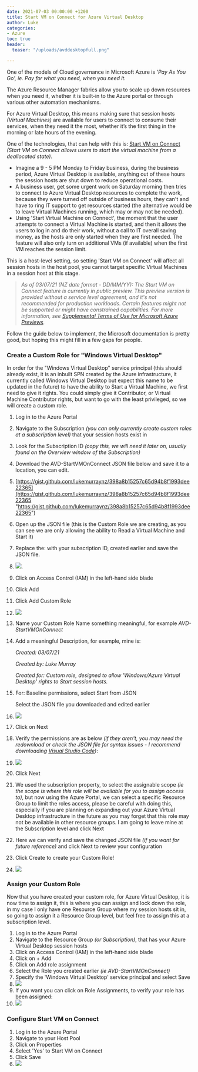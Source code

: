 ```yaml
---
date: 2021-07-03 00:00:00 +1200
title: Start VM on Connect for Azure Virtual Desktop
author: Luke
categories:
- Azure
toc: true
header:
  teaser: "/uploads/avddesktopfull.png"

---
```

One of the models of Cloud governance in Microsoft Azure is _'Pay As You Go', ie. Pay for what you need, when you need it._

The Azure Resource Manager fabrics allow you to scale up down resources when you need it, whether it is built-in to the Azure portal or through various other automation mechanisms.

For Azure Virtual Desktop, this means making sure that session hosts _(Virtual Machines)_ are available for users to connect to consume their services, when they need it the most, whether it’s the first thing in the morning or late hours of the evening.

One of the technologies, that can help with this is: [Start VM on Connect ](https://docs.microsoft.com/en-us/azure/virtual-desktop/start-virtual-machine-connect "Start VM On Connect")_(Start VM on Connect allows users to start the virtual machine from a deallocated state)_.

* Imagine a 9 - 5 PM Monday to Friday business, during the business period, Azure Virtual Desktop is available, anything out of these hours the session hosts are shut down to reduce operational costs.
* A business user, get some urgent work on Saturday morning then tries to connect to Azure Virtual Desktop resources to complete the work, because they were turned off outside of business hours, they can't and have to ring IT support to get resources started (the alternative would be to leave Virtual Machines running, which may or may not be needed).
* Using 'Start Virtual Machine on Connect', the moment that the user attempts to connect a Virtual Machine is started, and then it allows the users to log in and do their work, without a call to IT overall saving money, as the hosts are only started when they are first needed. The feature will also only turn on additional VMs (if available) when the first VM reaches the session limit.

This is a host-level setting, so setting 'Start VM on Connect' will affect all session hosts in the host pool, you cannot target specific Virtual Machines in a session host at this stage.

> _As of 03/07/21 (NZ date format - DD/MM/YY): The Start VM on Connect feature is currently in public preview. This preview version is provided without a service level agreement, and it's not recommended for production workloads. Certain features might not be supported or might have constrained capabilities. For more information, see_ [_Supplemental Terms of Use for Microsoft Azure Previews_](https://azure.microsoft.com/support/legal/preview-supplemental-terms/)_._

Follow the guide below to implement, the Microsoft documentation is pretty good, but hoping this might fill in a few gaps for people.

### Create a Custom Role for "Windows Virtual Desktop"

In order for the "Windows Virtual Desktop" service principal (this should already exist, it is an inbuilt SPN created by the Azure infrastructure, it currently called Windows Virtual Desktop but expect this name to be updated in the future) to have the ability to Start a Virtual Machine, we first need to give it rights. You could simply give it Contributor, or Virtual Machine Contributor rights, but want to go with the least privileged, so we will create a custom role.

 1. Log in to the Azure Portal
 2. Navigate to the Subscription _(you can only currently create custom roles at a subscription level)_ that your session hosts exist in
 3. Look for the Subscription ID _(copy this, we will need it later on, usually found on the Overview window of the Subscription)_
 4. Download the AVD-StartVMOnConnect JSON file below and save it to a location, you can edit.
 5. [https://gist.github.com/lukemurraynz/398a8b15257c65d94b8f1993dee22365](https://gist.github.com/lukemurraynz/398a8b15257c65d94b8f1993dee22365 "https://gist.github.com/lukemurraynz/398a8b15257c65d94b8f1993dee22365")
 6. Open up the JSON file (this is the Custom Role we are creating, as you can see we are only allowing the ability to Read a Virtual Machine and Start it)
 7. Replace the: <SubscriptionID> with your subscription ID, created earlier and save the JSON file.
 8. ![](/uploads/customrolejson_subscriptionid.png).
 9. Click on Access Control (IAM) in the left-hand side blade
10. Click Add
11. Click Add Custom Role
12. ![](/uploads/azureportal_iam_customrole.png)
13. Name your Custom Role Name something meaningful, for example _AVD-StartVMOnConnect_
14. Add a meaningful Description, for example, mine is:

    _Created: 03/07/21_

    _Created by: Luke Murray_

    _Created for: Custom role, designed to allow 'Windows/Azure Virtual Desktop' rights to Start session hosts._
15. For: Baseline permissions, select Start from JSON

    Select the JSON file you downloaded and edited earlier
16. ![](/uploads/azureportal_iam_customrole_create.png)
17. Click on Next
18. Verify the permissions are as below _(if they aren't, you may need the redownload or check the JSON file for syntax issues - I recommend downloading_ [_Visual Studio Code_](https://code.visualstudio.com/ "Visual Studio Code")_)_:
19. ![](/uploads/azureportal_iam_customrole_permissions.png)
20. Click Next
21. We used the subscription property, to select the assignable scope _(ie the scope is where this role will be available for you to assign access to)_, but now using the Azure Portal, we can select a specific Resource Group to limit the roles access, please be careful with doing this, especially if you are planning on expanding out your Azure Virtual Desktop infrastructure in the future as you may forget that this role may not be available in other resource groups. I am going to leave mine at the Subscription level and click Next
22. Here we can verify and save the changed JSON file _(if you want for future reference)_ and click Next to review your configuration
23. Click Create to create your Custom Role!
24. ![](/uploads/azureportal_iam_customrole_reviewcreate.png)

### Assign your Custom Role

Now that you have created your custom role, for Azure Virtual Desktop, it is now time to assign it, this is where you can assign and lock down the role, in my case I only have one Resource Group where my session hosts sit in, so going to assign it a Resource Group level, but feel free to assign this at a subscription level.

 1. Log in to the Azure Portal
 2. Navigate to the Resource Group _(or Subscription)_, that has your Azure Virtual Desktop session hosts
 3. Click on Access Control (IAM) in the left-hand side blade
 4. Click on + Add
 5. Click on Add role assignment
 6. Select the Role you created earlier _(ie AVD-StartVMOnConnect)_
 7. Specify the 'Windows Virtual Desktop' service principal and select Save
 8. ![](/uploads/azureportal_addroleassignment.png)
 9. If you want you can click on Role Assignments, to verify your role has been assigned:
10. ![](/uploads/azureportal_assignedrolecheck.png)

### Configure Start VM on Connect

1. Log in to the Azure Portal
2. Navigate to your Host Pool
3. Click on Properties
4. Select 'Yes' to Start VM on Connect
5. Click Save
6. ![](/uploads/azureportal_startvmonconnect.png)